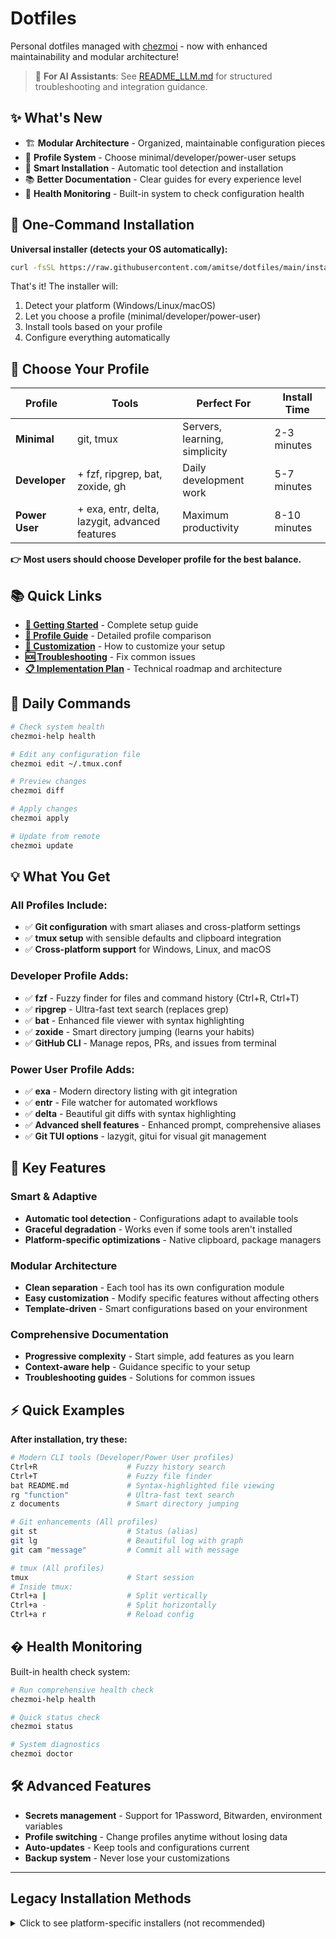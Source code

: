 # Dotfiles

Personal dotfiles managed with [chezmoi](https://chezmoi.io) - now with enhanced maintainability and modular architecture!

> 🤖 **For AI Assistants**: See [README_LLM.md](README_LLM.md) for structured troubleshooting and integration guidance.

## ✨ What's New

- 🏗️ **Modular Architecture** - Organized, maintainable configuration pieces
- 🎯 **Profile System** - Choose minimal/developer/power-user setups
- 🤖 **Smart Installation** - Automatic tool detection and installation
- 📚 **Better Documentation** - Clear guides for every experience level
- 🔧 **Health Monitoring** - Built-in system to check configuration health

## 🚀 One-Command Installation

**Universal installer (detects your OS automatically):**

```bash
curl -fsSL https://raw.githubusercontent.com/amitse/dotfiles/main/install.sh | bash
```

That's it! The installer will:
1. Detect your platform (Windows/Linux/macOS)
2. Let you choose a profile (minimal/developer/power-user)  
3. Install tools based on your profile
4. Configure everything automatically

## 🎯 Choose Your Profile

| Profile | Tools | Perfect For | Install Time |
|---------|-------|-------------|--------------|
| **Minimal** | git, tmux | Servers, learning, simplicity | 2-3 minutes |
| **Developer** | + fzf, ripgrep, bat, zoxide, gh | Daily development work | 5-7 minutes |
| **Power User** | + exa, entr, delta, lazygit, advanced features | Maximum productivity | 8-10 minutes |

**👉 Most users should choose Developer profile for the best balance.**

## 📚 Quick Links

- **[📖 Getting Started](docs/GETTING-STARTED.md)** - Complete setup guide
- **[🎯 Profile Guide](docs/PROFILES.md)** - Detailed profile comparison  
- **[🔧 Customization](docs/CUSTOMIZATION.md)** - How to customize your setup
- **[🆘 Troubleshooting](docs/TROUBLESHOOTING.md)** - Fix common issues
- **[📋 Implementation Plan](PLAN.md)** - Technical roadmap and architecture

## 🔧 Daily Commands

```bash
# Check system health
chezmoi-help health

# Edit any configuration file
chezmoi edit ~/.tmux.conf

# Preview changes
chezmoi diff

# Apply changes  
chezmoi apply

# Update from remote
chezmoi update
```

## 💡 What You Get

### All Profiles Include:
- ✅ **Git configuration** with smart aliases and cross-platform settings
- ✅ **tmux setup** with sensible defaults and clipboard integration
- ✅ **Cross-platform support** for Windows, Linux, and macOS

### Developer Profile Adds:
- ✅ **fzf** - Fuzzy finder for files and command history (Ctrl+R, Ctrl+T)
- ✅ **ripgrep** - Ultra-fast text search (replaces grep)
- ✅ **bat** - Enhanced file viewer with syntax highlighting
- ✅ **zoxide** - Smart directory jumping (learns your habits)
- ✅ **GitHub CLI** - Manage repos, PRs, and issues from terminal

### Power User Profile Adds:
- ✅ **exa** - Modern directory listing with git integration
- ✅ **entr** - File watcher for automated workflows
- ✅ **delta** - Beautiful git diffs with syntax highlighting
- ✅ **Advanced shell features** - Enhanced prompt, comprehensive aliases
- ✅ **Git TUI options** - lazygit, gitui for visual git management

## 🌟 Key Features

### Smart & Adaptive
- **Automatic tool detection** - Configurations adapt to available tools
- **Graceful degradation** - Works even if some tools aren't installed
- **Platform-specific optimizations** - Native clipboard, package managers

### Modular Architecture
- **Clean separation** - Each tool has its own configuration module
- **Easy customization** - Modify specific features without affecting others
- **Template-driven** - Smart configurations based on your environment

### Comprehensive Documentation
- **Progressive complexity** - Start simple, add features as you learn
- **Context-aware help** - Guidance specific to your setup
- **Troubleshooting guides** - Solutions for common issues

## ⚡ Quick Examples

**After installation, try these:**

```bash
# Modern CLI tools (Developer/Power User profiles)
Ctrl+R                    # Fuzzy history search
Ctrl+T                    # Fuzzy file finder
bat README.md             # Syntax-highlighted file viewing
rg "function"             # Ultra-fast text search
z documents               # Smart directory jumping

# Git enhancements (All profiles)
git st                    # Status (alias)
git lg                    # Beautiful log with graph
git cam "message"         # Commit all with message

# tmux (All profiles)
tmux                      # Start session
# Inside tmux:
Ctrl+a |                  # Split vertically
Ctrl+a -                  # Split horizontally
Ctrl+a r                  # Reload config
```

## � Health Monitoring

Built-in health check system:

```bash
# Run comprehensive health check
chezmoi-help health

# Quick status check
chezmoi status

# System diagnostics
chezmoi doctor
```

## 🛠 Advanced Features

- **Secrets management** - Support for 1Password, Bitwarden, environment variables
- **Profile switching** - Change profiles anytime without losing data
- **Auto-updates** - Keep tools and configurations current
- **Backup system** - Never lose your customizations

---

## Legacy Installation Methods

<details>
<summary>Click to see platform-specific installers (not recommended)</summary>

### 🪟 Windows (PowerShell)

**Automated (recommended):**
```powershell
# Download and run bootstrap script
irm https://raw.githubusercontent.com/amitse/dotfiles/main/bootstrap.ps1 | iex

# Or with parameters
.\bootstrap.ps1 -DryRun
.\bootstrap.ps1 -Force
```

**Manual installation:**
```powershell
# Install chezmoi (choose one method)
winget install twpayne.chezmoi
# OR with Scoop
scoop install chezmoi
# OR with Chocolatey  
choco install chezmoi

# Initialize with your dotfiles repo
chezmoi init https://github.com/amitse/dotfiles.git

# Review what would be applied (dry run)
chezmoi diff

# Apply the dotfiles
chezmoi apply
```

### 🍎 macOS (Manual)

```bash
# Install chezmoi
brew install chezmoi

# Initialize with your dotfiles repo
chezmoi init https://github.com/amitse/dotfiles.git

# Review what would be applied
chezmoi diff

# Apply the dotfiles
chezmoi apply
```

### 🐧 Linux (Manual)

```bash
# Install chezmoi
sh -c "$(curl -fsLS get.chezmoi.io)"

# Or with package managers
# Ubuntu/Debian:
sudo apt install chezmoi
# Arch Linux:
sudo pacman -S chezmoi
# Homebrew (macOS/Linux):
brew install chezmoi

# Initialize with your dotfiles repo
chezmoi init https://github.com/amitse/dotfiles.git

# Review what would be applied
chezmoi diff

# Apply the dotfiles
chezmoi apply
```

## Usage

### Daily workflow

```bash
# Edit a managed file (opens in your $EDITOR)
chezmoi edit ~/.tmux.conf

# Or edit the template directly
chezmoi edit --apply ~/.tmux.conf

# See what has changed
chezmoi diff

# Apply changes
chezmoi apply

# Add a new file to be managed
chezmoi add ~/.config/git/config

# Commit and push changes
chezmoi cd
git add .
git commit -m "Update tmux config"
git push
exit
```

### Managing secrets

chezmoi provides several ways to handle secrets securely:

1. **Environment variables**: Use templates with `{{ .Env.SECRET_NAME }}`
2. **External tools**: Integration with 1Password, Bitwarden, etc.
3. **Age encryption**: Encrypt sensitive files with age
4. **GPG**: Traditional GPG encryption

Example with environment variables:
```bash
# Add secret to environment (e.g., in your shell profile)
export GITHUB_TOKEN="your_token_here"

# Use in templates
{{ .Env.GITHUB_TOKEN }}
```

## Files included

### Core Configuration
- `.tmux.conf` - tmux configuration with:
  - Ctrl-a prefix
  - Mouse support
  - Vi-mode copy
  - Cross-platform clipboard integration:
    - **Windows**: `clip.exe`
    - **Linux**: `wl-copy` (Wayland) → `xclip` → `xsel` → fallback
    - **macOS**: `pbcopy`
  - 256-color support
  - Sensible defaults

### Modern CLI Tools & Configs
- **Shell aliases** (`.config/shell/aliases.sh`) - Smart aliases for modern CLI tools
- **PowerShell profile** - Windows-specific enhancements and tool integration
- **bat config** (`.config/bat/config`) - Syntax highlighting and theming
- **ripgrep config** (`.config/ripgrep/config`) - Search patterns and file type associations

### Git & GitHub Configuration
- **Git config** (`.gitconfig`) - Aliases, settings, and tool integration
- **GitHub CLI** - Automatic installation and integration

### Zsh Configuration (Linux/macOS)
- **Zsh shell** - Modern shell with advanced features
- **Zsh config** (`.zshrc`) - Completion, history, and tool integration
- **Zsh aliases** (`.zsh_aliases`) - Shell-specific aliases and functions
- **Smart append logic** - Safely integrates with existing `.zshrc` files

### Automatically Installed CLI Tools
- **[bat](https://github.com/sharkdp/bat)** - Enhanced `cat` with syntax highlighting
- **[ripgrep](https://github.com/BurntSushi/ripgrep)** - Ultra-fast text search (`rg`)
- **[fzf](https://github.com/junegunn/fzf)** - Fuzzy finder for files and history
- **[zoxide](https://github.com/ajeetdsouza/zoxide)** - Smart `cd` command with frecency
- **[exa](https://github.com/ogham/exa)** - Modern `ls` replacement with colors and icons
- **[entr](https://github.com/eradman/entr)** - File watcher for running commands on changes
- **[Midnight Commander](https://midnight-commander.org/)** - Terminal file manager

## Customization

### Adding new files

```bash
# Add an existing file
chezmoi add ~/.config/app/config.yaml

# Create a new templated file
chezmoi add --template ~/.config/app/config.yaml
```

### OS-specific configurations

Use chezmoi's templating to create OS-specific sections:

```tmux
{{- if eq .chezmoi.os "windows" }}
# Windows-specific tmux settings
{{- else if eq .chezmoi.os "darwin" }}
# macOS-specific tmux settings  
{{- else }}
# Linux-specific tmux settings
{{- end }}
```

### Machine-specific configurations

```tmux
{{- if eq .chezmoi.hostname "work-laptop" }}
# Work-specific settings
{{- else if eq .chezmoi.hostname "home-desktop" }}
# Personal machine settings
{{- end }}
```

## File naming conventions

chezmoi uses special prefixes for file names:

- `dot_` → `.` (creates dotfiles)
- `private_` → private files (600 permissions)
- `executable_` → executable files (755 permissions)
- `symlink_` → symbolic links
- `.tmpl` → template files (processed by chezmoi)

Examples:
- `dot_tmux.conf.tmpl` → `~/.tmux.conf` (templated)
- `private_dot_ssh/config` → `~/.ssh/config` (private)
- `executable_dot_local/bin/script` → `~/.local/bin/script` (executable)

## Troubleshooting

### Check chezmoi status
```bash
chezmoi doctor
```

### View what chezmoi would do
```bash
chezmoi diff
```

### Debug template rendering
```bash
chezmoi execute-template < template_file.tmpl
```

### Force update a file
```bash
chezmoi apply --force ~/.tmux.conf
```

## Linux Dependencies

For full tmux clipboard integration on Linux, install one of:

```bash
# Wayland (recommended for modern Linux)
sudo apt install wl-clipboard    # Ubuntu/Debian
sudo pacman -S wl-clipboard      # Arch Linux

# X11 systems
sudo apt install xclip           # Ubuntu/Debian
sudo pacman -S xclip             # Arch Linux
# OR
sudo apt install xsel            # Ubuntu/Debian
sudo pacman -S xsel              # Arch Linux
```

The tmux config will automatically detect and use the best available clipboard tool.

## Bootstrap Scripts

Multiple automated installation options:

- **`bootstrap.sh`** - Cross-platform script (Windows/Linux/macOS)
- **`bootstrap.ps1`** - Windows PowerShell script
- **`install-linux.sh`** - Simple Linux-only script

All scripts support dry-run mode and automatic dependency installation.

## Resources

- **[LLM Assistant Guide](README_LLM.md)** - Structured guide for AI assistants and troubleshooting
- [chezmoi documentation](https://chezmoi.io/)
- [chezmoi quick start](https://chezmoi.io/quick-start/)
- [Template functions](https://chezmoi.io/user-guide/templating/)
- [Managing secrets](https://chezmoi.io/user-guide/password-managers/)